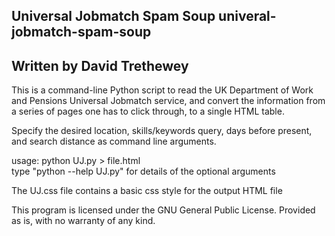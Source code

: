 Universal Jobmatch Spam Soup
univeral-jobmatch-spam-soup
----------------------------
Written by David Trethewey
----------------------------

This is a command-line Python script to read the UK Department
of Work and Pensions Universal Jobmatch service, and convert
the information from a series of pages one has to click through,
to a single HTML table.

Specify the desired location, skills/keywords query, days before present,
and search distance as command line arguments.

usage: python <optional arguments> UJ.py > file.html  
type "python --help UJ.py" for details of the optional arguments

The UJ.css file contains a basic css style for the output HTML file

This program is licensed under the GNU General Public License.
Provided as is, with no warranty of any kind.
